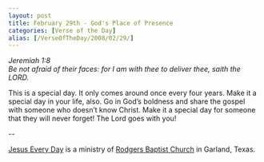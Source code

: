 ```yaml
---
layout: post
title: February 29th - God's Place of Presence
categories: [Verse of the Day]
alias: [/VerseOfTheDay/2008/02/29/]
---
```


_Jeremiah 1:8  
Be not afraid of their faces: for I am with thee to deliver thee,
saith the LORD._

This is a special day. It only comes around once every four years.
Make it a special day in your life, also. Go in God&rsquo;s boldness
and share the gospel with someone who doesn&rsquo;t know Christ. Make
it a special day for someone that they will never forget! The Lord
goes with you!

 --

<a href=http://jesuseveryday.net>Jesus Every Day</a> is a ministry of <a href=http://rodgersbaptist.net>Rodgers Baptist Church</a> in Garland, Texas.
